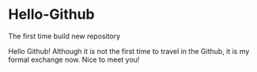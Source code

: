 # Hello-Github
The first time build new repository

Hello Github!
Although it is not the first time to travel in the Github, it is my formal exchange now. 
Nice to meet you!
